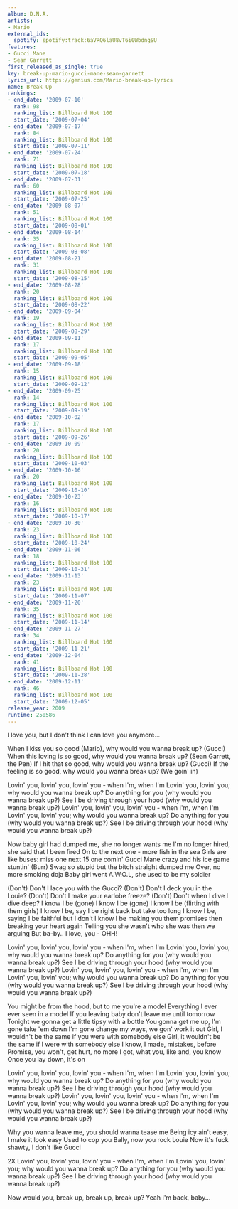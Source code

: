 ```yaml
---
album: D.N.A.
artists:
- Mario
external_ids:
  spotify: spotify:track:6aVRQ6laU8vT6i0WbdngSU
features:
- Gucci Mane
- Sean Garrett
first_released_as_single: true
key: break-up-mario-gucci-mane-sean-garrett
lyrics_url: https://genius.com/Mario-break-up-lyrics
name: Break Up
rankings:
- end_date: '2009-07-10'
  rank: 98
  ranking_list: Billboard Hot 100
  start_date: '2009-07-04'
- end_date: '2009-07-17'
  rank: 84
  ranking_list: Billboard Hot 100
  start_date: '2009-07-11'
- end_date: '2009-07-24'
  rank: 71
  ranking_list: Billboard Hot 100
  start_date: '2009-07-18'
- end_date: '2009-07-31'
  rank: 60
  ranking_list: Billboard Hot 100
  start_date: '2009-07-25'
- end_date: '2009-08-07'
  rank: 51
  ranking_list: Billboard Hot 100
  start_date: '2009-08-01'
- end_date: '2009-08-14'
  rank: 35
  ranking_list: Billboard Hot 100
  start_date: '2009-08-08'
- end_date: '2009-08-21'
  rank: 31
  ranking_list: Billboard Hot 100
  start_date: '2009-08-15'
- end_date: '2009-08-28'
  rank: 20
  ranking_list: Billboard Hot 100
  start_date: '2009-08-22'
- end_date: '2009-09-04'
  rank: 19
  ranking_list: Billboard Hot 100
  start_date: '2009-08-29'
- end_date: '2009-09-11'
  rank: 17
  ranking_list: Billboard Hot 100
  start_date: '2009-09-05'
- end_date: '2009-09-18'
  rank: 15
  ranking_list: Billboard Hot 100
  start_date: '2009-09-12'
- end_date: '2009-09-25'
  rank: 14
  ranking_list: Billboard Hot 100
  start_date: '2009-09-19'
- end_date: '2009-10-02'
  rank: 17
  ranking_list: Billboard Hot 100
  start_date: '2009-09-26'
- end_date: '2009-10-09'
  rank: 20
  ranking_list: Billboard Hot 100
  start_date: '2009-10-03'
- end_date: '2009-10-16'
  rank: 20
  ranking_list: Billboard Hot 100
  start_date: '2009-10-10'
- end_date: '2009-10-23'
  rank: 16
  ranking_list: Billboard Hot 100
  start_date: '2009-10-17'
- end_date: '2009-10-30'
  rank: 23
  ranking_list: Billboard Hot 100
  start_date: '2009-10-24'
- end_date: '2009-11-06'
  rank: 18
  ranking_list: Billboard Hot 100
  start_date: '2009-10-31'
- end_date: '2009-11-13'
  rank: 23
  ranking_list: Billboard Hot 100
  start_date: '2009-11-07'
- end_date: '2009-11-20'
  rank: 35
  ranking_list: Billboard Hot 100
  start_date: '2009-11-14'
- end_date: '2009-11-27'
  rank: 34
  ranking_list: Billboard Hot 100
  start_date: '2009-11-21'
- end_date: '2009-12-04'
  rank: 41
  ranking_list: Billboard Hot 100
  start_date: '2009-11-28'
- end_date: '2009-12-11'
  rank: 46
  ranking_list: Billboard Hot 100
  start_date: '2009-12-05'
release_year: 2009
runtime: 250586
---
```

I love you, but I don't think I can love you anymore...


When I kiss you so good (Mario), why would you wanna break up?
(Gucci) When this loving is so good, why would you wanna break up?
(Sean Garrett, the Pen)
If I hit that so good, why would you wanna break up? (Gucci)
If the feeling is so good, why would you wanna break up?
(We goin' in)


Lovin' you, lovin' you, lovin' you - when I'm, when I'm
Lovin' you, lovin' you; why would you wanna break up?
Do anything for you (why would you wanna break up?)
See I be driving through your hood (why would you wanna break up?)
Lovin' you, lovin' you, lovin' you - when I'm, when I'm
Lovin' you, lovin' you; why would you wanna break up?
Do anything for you (why would you wanna break up?)
See I be driving through your hood (why would you wanna break up?)


Now baby girl had dumped me, she no longer wants me
I'm no longer hired, she said that I been fired
On to the next one - more fish in the sea
Girls are like buses: miss one next 15 one comin'
Gucci Mane crazy and his ice game stuntin' (Burr)
Swag so stupid but the bitch straight dumped me
Over, no more smoking doja
Baby girl went A.W.O.L, she used to be my soldier


(Don't) Don't I lace you with the Gucci?
(Don't) Don't I deck you in the Louie?
(Don't) Don't I make your earlobe freeze?
(Don't) Don't when I dive I dive deep?
I know I be (gone) I know I be (gone)
I know I be (flirting with them girls)
I know I be, say I be right back but take too long
I know I be, saying I be faithful but I don't
I know I be making you them promises then breaking your heart again
Telling you she wasn't who she was then we arguing
But ba-by.. I love, you - OHH!


Lovin' you, lovin' you, lovin' you - when I'm, when I'm
Lovin' you, lovin' you; why would you wanna break up?
Do anything for you (why would you wanna break up?)
See I be driving through your hood (why would you wanna break up?)
Lovin' you, lovin' you, lovin' you - when I'm, when I'm
Lovin' you, lovin' you; why would you wanna break up?
Do anything for you (why would you wanna break up?)
See I be driving through your hood (why would you wanna break up?)


You might be from the hood, but to me you're a model
Everything I ever ever seen in a model
If you leaving baby don't leave me until tomorrow
Tonight we gonna get a little tipsy with a bottle
You gonna get me up, I'm gone take 'em down
I'm gone change my ways, we gon' work it out
Girl, I wouldn't be the same if you were with somebody else
Girl, it wouldn't be the same if I were with somebody else
I know, I made, mistakes, before
Promise, you won't, get hurt, no more
I got, what you, like and, you know
Once you lay down, it's on


Lovin' you, lovin' you, lovin' you - when I'm, when I'm
Lovin' you, lovin' you; why would you wanna break up?
Do anything for you (why would you wanna break up?)
See I be driving through your hood (why would you wanna break up?)
Lovin' you, lovin' you, lovin' you - when I'm, when I'm
Lovin' you, lovin' you; why would you wanna break up?
Do anything for you (why would you wanna break up?)
See I be driving through your hood (why would you wanna break up?)


Why you wanna leave me, you should wanna tease me
Being icy ain't easy, I make it look easy
Used to cop you Bally, now you rock Louie
Now it's fuck shawty, I don't like Gucci

 2X
Lovin' you, lovin' you, lovin' you - when I'm, when I'm
Lovin' you, lovin' you; why would you wanna break up?
Do anything for you (why would you wanna break up?)
See I be driving through your hood (why would you wanna break up?)


Now would you, break up, break up, break up? Yeah
I'm back, baby...
